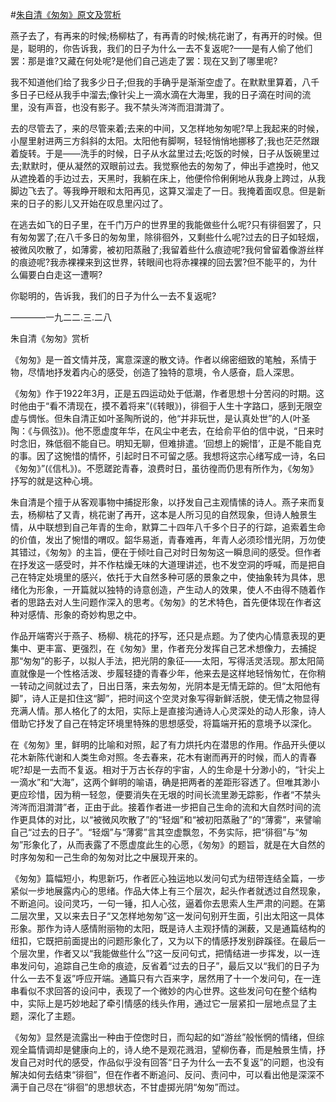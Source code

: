 #[朱自清《匆匆》原文及赏析](https://www.vrrw.net/wx/9065.html)

燕子去了，有再来的时候;杨柳枯了，有再青的时候;桃花谢了，有再开的时候。但是，聪明的，你告诉我，我们的日子为什么一去不复返呢?——是有人偷了他们罢：那是谁?又藏在何处呢?是他们自己逃走了罢：现在又到了哪里呢?

我不知道他们给了我多少日子;但我的手确乎是渐渐空虚了。在默默里算着，八千多日子已经从我手中溜去;像针尖上一滴水滴在大海里，我的日子滴在时间的流里，没有声音，也没有影子。我不禁头涔涔而泪潸潸了。



去的尽管去了，来的尽管来着;去来的中间，又怎样地匆匆呢?早上我起来的时候，小屋里射进两三方斜斜的太阳。太阳他有脚啊，轻轻悄悄地挪移了;我也茫茫然跟着旋转。于是——洗手的时候，日子从水盆里过去;吃饭的时候，日子从饭碗里过去;默默时，便从凝然的双眼前过去。我觉察他去的匆匆了，伸出手遮挽时，他又从遮挽着的手边过去，天黑时，我躺在床上，他便伶伶俐俐地从我身上跨过，从我脚边飞去了。等我睁开眼和太阳再见，这算又溜走了一日。我掩着面叹息。但是新来的日子的影儿又开始在叹息里闪过了。

在逃去如飞的日子里，在千门万户的世界里的我能做些什么呢?只有徘徊罢了，只有匆匆罢了;在八千多日的匆匆里，除徘徊外，又剩些什么呢?过去的日子如轻烟，被微风吹散了，如薄雾，被初阳蒸融了;我留着些什么痕迹呢?我何曾留着像游丝样的痕迹呢?我赤裸裸来到这世界，转眼间也将赤裸裸的回去罢?但不能平的，为什么偏要白白走这一遭啊?

你聪明的，告诉我，我们的日子为什么一去不复返呢?

————一九二二.三.二八

朱自清《匆匆》赏析

《匆匆》是一首文情并茂，寓意深邃的散文诗。作者以绵密细致的笔触，系情于物，尽情地抒发着内心的感受，创造了独特的意境，令人感奋，启人深思。

《匆匆》作于1922年3月，正是五四运动处于低潮，作者思想十分苦闷的时期。这时他由于“看不清现在，摸不着将来”(《转眼》)，徘徊于人生十字路口，感到无限空虚与惆怅。但朱自清正如叶圣陶所说的，他“并非玩世，是认真处世”的人(叶圣陶：《与佩弦》)。他不愿虚度年华，在风尘中老去，在给俞平伯的信中说，“日来时时念旧，殊低徊不能自已。明知无聊，但难排遣。‘回想上的婉惜’，正是不能自克的事。因了这惋惜的情怀，引起时日不可留之感。我想将这宗心绪写成一诗，名曰《匆匆》”(《信札》)。不愿蹉跎青春，浪费时日，虽彷徨而仍思有所作为，《匆匆》抒写的就是这种心境。

朱自清是个擅于从客观事物中捕捉形象，以抒发自己主观情愫的诗人。燕子来而复去，杨柳枯了又青，桃花谢了再开，这本是人所习见的自然现象，但诗人触景生情，从中联想到自己年青的生命，默算二十四年八千多个日子的行踪，追索着生命的价值，发出了惋惜的喟叹。韶华易逝，青春难再，年青人必须珍惜光阴，万勿使其错过，《匆匆》的主旨，便在于倾吐自己对时日匆匆这一瞬息间的感受。但作者在抒发这一感受时，并不作枯燥无味的大道理讲述，也不发空洞的呼喊，而是把自己在特定处境里的感兴，依托于大自然多种可感的景象之中，使抽象转为具体，思绪化为形象，一开篇就以独特的诗意创造，产生动人的效果，使人不由得不随着作者的思路去对人生问题作深入的思考。《匆匆》的艺术特色，首先便体现在作者这种对感情、形象的奇妙构思之中。

作品开端寄兴于燕子、杨柳、桃花的抒写，还只是点题。为了使内心情意表现的更集中、更丰富、更强烈，在《匆匆》里，作者充分发挥自己艺术想像力，去捕捉那“匆匆”的影子，以拟人手法，把光阴的象征——太阳，写得活灵活现。那太阳简直就像是一个性格活泼、步履轻捷的青春少年，他来去是这样地轻悄匆忙，在你稍一转动之间就过去了，日出日落，来去匆匆，光阴本是无情无踪的。但“太阳他有脚”，诗人正是扣住这“脚”，把时间这个空灵对象写得新鲜活脱，使无情之物显得充满人情。那人格化了的太阳，实际上是直接沟通诗人心灵深处的动人形象，诗人借助它抒发了自己在特定环境里特殊的思想感受，将篇端开拓的意境予以深化。

在《匆匆》里，鲜明的比喻和对照，起了有力烘托内在潜思的作用。作品开头便以花木新陈代谢和人类生命对照。冬去春来，花木有谢而再开的时候，而人的青春呢?却是一去而不复返。相对于万古长存的宇宙，人的生命是十分渺小的，“针尖上一滴水”和“大海”，这两个鲜明的喻语，确是把两者的差距形容透了。但唯其渺小更应珍惜，因为稍一轻忽，便要消失在无垠的时间长流里渺无踪影，作者“不禁头涔涔而泪潸潸”者，正由于此。接着作者进一步把自己生命的流和大自然时间的流作更具体的对比，以“被微风吹散了”的“轻烟”和“被初阳蒸融了”的“薄雾”，来譬喻自己“过去的日子”。“轻烟”与“薄雾”言其空虚飘忽，不务实际，把“徘徊”与“匆匆”形象化了，从而表露了不愿虚度此生的心愿，《匆匆》的题旨，就是在大自然的时序匆匆和一己生命的匆匆对比之中展现开来的。

《匆匆》篇幅短小，构思新巧，作者匠心独运地以发问句式为纽带连结全篇，一步紧似一步地展露内心的思绪。作品大体上有三个层次，起头作者就透过自然现象，不断追问。设问灵巧，一句一锤，扣人心弦，逼着你去思索人生严肃的问题。在第二层次里，又以来去日子“又怎样地匆匆”这一发问句别开生面，引出太阳这一具体形象。那作为诗人感情附丽物的太阳，既是诗人主观抒情的渊薮，又是通篇结构的纽扣，它既把前面提出的问题形象化了，又为以下的情感抒发别辟蹊径。在最后一个层次里，作者又以“我能做些什么”?这一反问句式，把情结进一步挥发，以一连串发问句，追踪自己生命的痕迹，反省着“过去的日子”，最后又以“我们的日子为什么一去不复返”呼应开端。通篇只有六百来字，居然用了十一个发问句，在一连串看似不求回答的设问中，表现了一个微妙的内心世界。这些发问句在整个结构中，实际上是巧妙地起了牵引情感的线头作用，通过它一层紧扣一层地点显了主题，深化了主题。

《匆匆》显然是流露出一种由于倥偬时日，而勾起的如“游丝”般怅惘的情绪，但综观全篇情调却是健康向上的，诗人绝不是观花溅泪，望柳伤春，而是触景生情，抒发自己对时代的感受，作品似乎没有回答“日子为什么一去不复返”的问题，也没有解决如何去结束“徘徊”，但在作者不断追问、反问、责问中，可以看出他是深深不满于自己尽在“徘徊”的思想状态，不甘虚掷光阴“匆匆”而过。

